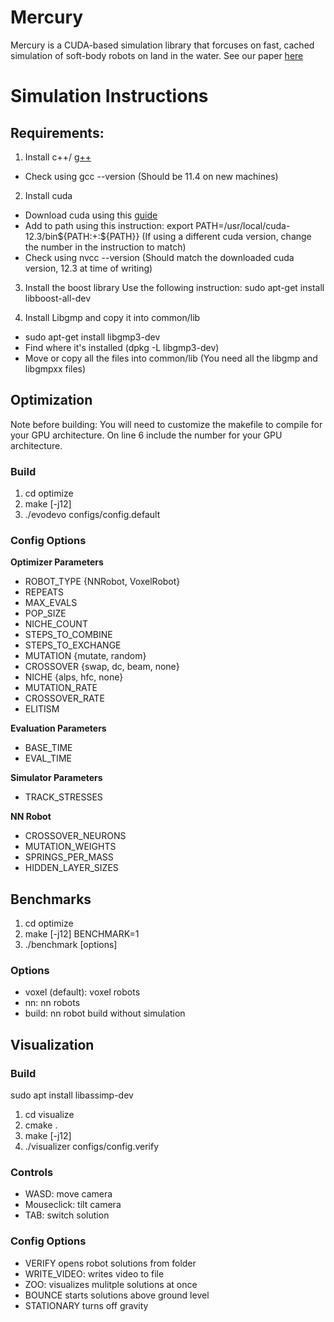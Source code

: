 # Mercury
Mercury is a CUDA-based simulation library that forcuses on fast, cached simulation of soft-body robots on land in the water. See our paper [here](https://github.com/DawsonCohen/Mercury/blob/master/mercury_fall_2023.pdf)

# Simulation Instructions
## Requirements:
1) Install c++/ [g++](https://linuxconfig.org/how-to-install-g-the-c-compiler-on-ubuntu-22-04-lts-jammy-jellyfish-linux)
- Check using gcc --version (Should be 11.4 on new machines)
2) Install cuda
- Download cuda using this [guide](https://developer.nvidia.com/cuda-downloads?target_os=Linux)
- Add to path using this instruction: export PATH=/usr/local/cuda-12.3/bin${PATH:+:${PATH}} (If using a different cuda version, change the number in the instruction to match)
- Check using nvcc --version (Should match the downloaded cuda version, 12.3 at time of writing)

3) Install the boost library
Use the following instruction: sudo apt-get install libboost-all-dev

4) Install Libgmp and copy it into common/lib
- sudo apt-get install libgmp3-dev
- Find where it's installed (dpkg -L libgmp3-dev)
- Move or copy all the files into common/lib (You need all the libgmp and libgmpxx files)

## Optimization
Note before building: You will need to customize the makefile to compile for your GPU architecture. On line 6 include the number for your GPU architecture.

### Build

1. cd optimize
1. make [-j12]
1. ./evodevo configs/config.default

### Config Options
**Optimizer Parameters**
- ROBOT_TYPE {NNRobot, VoxelRobot}
- REPEATS
- MAX_EVALS
- POP_SIZE
- NICHE_COUNT
- STEPS_TO_COMBINE
- STEPS_TO_EXCHANGE
- MUTATION {mutate, random}
- CROSSOVER {swap, dc, beam, none}
- NICHE {alps, hfc, none}
- MUTATION_RATE
- CROSSOVER_RATE
- ELITISM

**Evaluation Parameters**
- BASE_TIME
- EVAL_TIME

**Simulator Parameters**
- TRACK_STRESSES

**NN Robot**
- CROSSOVER_NEURONS
- MUTATION_WEIGHTS
- SPRINGS_PER_MASS
- HIDDEN_LAYER_SIZES

## Benchmarks
1. cd optimize
1. make [-j12] BENCHMARK=1
1. ./benchmark [options]

### Options
- voxel (default): voxel robots
- nn: nn robots
- build: nn robot build without simulation

## Visualization

### Build
sudo apt install libassimp-dev

1. cd visualize
1. cmake .
1. make [-j12]
1. ./visualizer configs/config.verify

### Controls

- WASD: move camera
- Mouseclick: tilt camera
- TAB: switch solution

### Config Options
- VERIFY	    opens robot solutions from folder
- WRITE_VIDEO:  writes video to file
- ZOO:          visualizes mulitple solutions at once
- BOUNCE        starts solutions above ground level
- STATIONARY    turns off gravity

